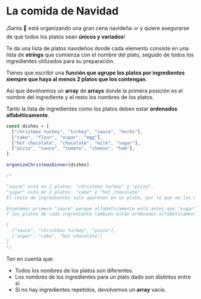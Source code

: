 # La comida de Navidad

¡Santa 🎅 está organizando una gran cena navideña 🫓 y quiere asegurarse de que todos los platos sean **únicos y variados**!

Te da una lista de platos navideños donde cada elemento consiste en una lista de __strings__ que comienza con el nombre del plato, seguido de todos los ingredientes utilizados para su preparación.

Tienes que escribir una **función que agrupe los platos por ingredientes siempre que haya al menos 2 platos que los contengan**.

Así que devolvemos un __array__ de __arrays__ donde la primera posición es el nombre del ingrediente y el resto los nombres de los platos.

Tanto la lista de ingredientes como los platos deben estar **ordenados alfabéticamente**.

```javascript
const dishes = [
  ["christmas turkey", "turkey", "sauce", "herbs"],
  ["cake", "flour", "sugar", "egg"],
  ["hot chocolate", "chocolate", "milk", "sugar"],
  ["pizza", "sauce", "tomato", "cheese", "ham"],
]

organizeChristmasDinner(dishes)

/*

"sauce" está en 2 platos: "christmas turkey" y "pizza".
"sugar" está en 2 platos: "cake" y "hot chocolate".
El resto de ingredientes solo aparecen en un plato, por lo que no los mostramos.

Enseñamos primero "sauce" porque alfabéticamente está antes que "sugar".
Y los platos de cada ingrediente también están ordenados alfabéticamente.

[
  ["sauce", "christmas turkey", "pizza"],
  ["sugar", "cake", "hot chocolate"]
]
*/
```

Ten en cuenta que:

- Todos los nombres de los platos son diferentes.
- Los nombres de los ingredientes para un plato dado son distintos entre sí.
- Si no hay ingredientes repetidos, devolvemos un __array__ vacío.